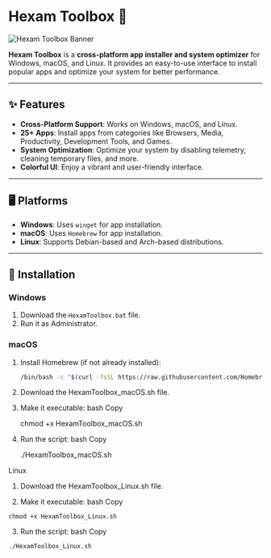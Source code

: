 # Hexam Toolbox 🧰

![Hexam Toolbox Banner](https://via.placeholder.com/1200x400.png?text=Hexam+Toolbox+Banner)

**Hexam Toolbox** is a **cross-platform app installer and system optimizer** for Windows, macOS, and Linux. It provides an easy-to-use interface to install popular apps and optimize your system for better performance.

---

## ✨ Features

- **Cross-Platform Support**: Works on Windows, macOS, and Linux.
- **25+ Apps**: Install apps from categories like Browsers, Media, Productivity, Development Tools, and Games.
- **System Optimization**: Optimize your system by disabling telemetry, cleaning temporary files, and more.
- **Colorful UI**: Enjoy a vibrant and user-friendly interface.

---

## 🖥️ Platforms

- **Windows**: Uses `winget` for app installation.
- **macOS**: Uses `Homebrew` for app installation.
- **Linux**: Supports Debian-based and Arch-based distributions.

---

## 🚀 Installation

### Windows
1. Download the `HexamToolbox.bat` file.
2. Run it as Administrator.

### macOS
1. Install Homebrew (if not already installed):
   ```bash
   /bin/bash -c "$(curl -fsSL https://raw.githubusercontent.com/Homebrew/install/HEAD/install.sh)"

2. Download the HexamToolbox_macOS.sh file.

3. Make it executable:
    bash
    Copy

    chmod +x HexamToolbox_macOS.sh

4. Run the script:
    bash
    Copy

    ./HexamToolbox_macOS.sh

Linux

  1. Download the HexamToolbox_Linux.sh file.

  2. Make it executable:
    bash
    Copy

    chmod +x HexamToolbox_Linux.sh

  3. Run the script:
    bash
    Copy

    ./HexamToolbox_Linux.sh
